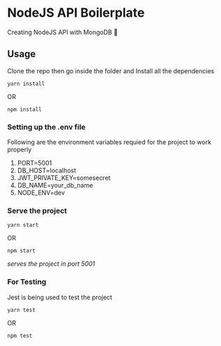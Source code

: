 # NodeJS API Boilerplate

Creating NodeJS API with MongoDB :tada:

## Usage
Clone the repo then go inside the folder and
Install all the dependencies

```cli
yarn install
```

OR

```cli
npm install
```

### Setting up the .env file

Following are the environment variables requied for the project to work properly

1. PORT=5001
1. DB_HOST=localhost
1. JWT_PRIVATE_KEY=somesecret
1. DB_NAME=your_db_name
1. NODE_ENV=dev

### Serve the project

```cli
yarn start
```

OR

```cli
npm start
```

_serves the project in port 5001_

### For Testing

Jest is being used to test the project

```cli
yarn test
```

OR

```cli
npm test
```